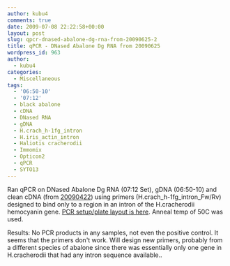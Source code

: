 ```yaml
---
author: kubu4
comments: true
date: 2009-07-08 22:22:58+00:00
layout: post
slug: qpcr-dnased-abalone-dg-rna-from-20090625-2
title: qPCR - DNased Abalone Dg RNA from 20090625
wordpress_id: 963
author:
  - kubu4
categories:
  - Miscellaneous
tags:
  - '06:50-10'
  - '07:12'
  - black abalone
  - cDNA
  - DNased RNA
  - gDNA
  - H.crach_h-1fg_intron
  - H.iris_actin_intron
  - Haliotis cracherodii
  - Immomix
  - Opticon2
  - qPCR
  - SYTO13
---
```


Ran qPCR on DNased Abalone Dg RNA (07:12 Set), gDNA (06:50-10) and clean cDNA (from [20090422](/Sam%27s+Working+Notebook+Jan-May+2009#sjw20090422)) using primers (H.crach_h-1fg_intron_Fw/Rv) designed to bind only to a region in an intron of the H.cracherodii hemocyanin gene. [PCR setup/plate layout is here](https://eagle.fish.washington.edu/Arabidopsis/Notebook%20Workup%20Files/20090708-01.jpg). Anneal temp of 50C was used.

Results: No PCR products in any samples, not even the positive control. It seems that the primers don't work. Will design new primers, probably from a different species of abalone since there was essentially only one gene in H.cracherodii that had any intron sequence available..
